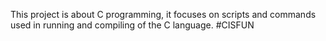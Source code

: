 This project is about C programming, it focuses on scripts and commands used in running and compiling of the C language. #CISFUN
